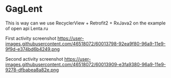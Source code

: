 # GagLent
This is way can we use RecyclerView + Retrofit2 + RxJava2 on the example of open api Lenta.ru

First activity screenshot
https://user-images.githubusercontent.com/46518072/60013798-92ea9f80-96a9-11e9-9f9d-e374bd6b4249.png

Second activity screenshot
https://user-images.githubusercontent.com/46518072/60013909-e3fa9380-96a9-11e9-9278-dfbabea8a82e.png
